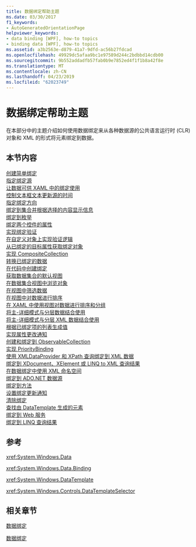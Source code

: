 ```yaml
---
title: 数据绑定帮助主题
ms.date: 03/30/2017
f1_keywords:
- AutoGeneratedOrientationPage
helpviewer_keywords:
- data binding [WPF], how-to topics
- binding data [WPF], how-to topics
ms.assetid: a3b2563e-d879-41a7-9dfd-ac56b27fdcad
ms.openlocfilehash: 49929dc5afaa9bc1e97589d244c2bdbbd14cdb00
ms.sourcegitcommit: 9b552addadfb57fab0b9e7852ed4f1f1b8a42f8e
ms.translationtype: MT
ms.contentlocale: zh-CN
ms.lasthandoff: 04/23/2019
ms.locfileid: "62023749"
---
```

# <a name="data-binding-how-to-topics"></a>数据绑定帮助主题
在本部分中的主题介绍如何使用数据绑定来从各种数据源的公共语言运行时 (CLR) 对象和 XML 的形式将元素绑定到数据。  
  
## <a name="in-this-section"></a>本节内容  
 [创建简单绑定](how-to-create-a-simple-binding.md)  
 [指定绑定源](how-to-specify-the-binding-source.md)  
 [让数据可供 XAML 中的绑定使用](how-to-make-data-available-for-binding-in-xaml.md)  
 [控制文本框文本更新源的时间](how-to-control-when-the-textbox-text-updates-the-source.md)  
 [指定绑定方向](how-to-specify-the-direction-of-the-binding.md)  
 [绑定到集合并根据选择的内容显示信息](how-to-bind-to-a-collection-and-display-information-based-on-selection.md)  
 [绑定到枚举](how-to-bind-to-an-enumeration.md)  
 [绑定两个控件的属性](how-to-bind-the-properties-of-two-controls.md)  
 [实现绑定验证](how-to-implement-binding-validation.md)  
 [在自定义对象上实现验证逻辑](how-to-implement-validation-logic-on-custom-objects.md)  
 [从已绑定的目标属性获取绑定对象](how-to-get-the-binding-object-from-a-bound-target-property.md)  
 [实现 CompositeCollection](how-to-implement-a-compositecollection.md)  
 [转换已绑定的数据](how-to-convert-bound-data.md)  
 [在代码中创建绑定](how-to-create-a-binding-in-code.md)  
 [获取数据集合的默认视图](how-to-get-the-default-view-of-a-data-collection.md)  
 [在数据集合视图中浏览对象](how-to-navigate-through-the-objects-in-a-data-collectionview.md)  
 [在视图中筛选数据](how-to-filter-data-in-a-view.md)  
 [在视图中对数据进行排序](how-to-sort-data-in-a-view.md)  
 [在 XAML 中使用视图对数据进行排序和分组](how-to-sort-and-group-data-using-a-view-in-xaml.md)  
 [将主-详细模式与分层数据结合使用](how-to-use-the-master-detail-pattern-with-hierarchical-data.md)  
 [将主-详细模式与分层 XML 数据结合使用](how-to-use-the-master-detail-pattern-with-hierarchical-xml-data.md)  
 [根据已绑定项的列表生成值](how-to-produce-a-value-based-on-a-list-of-bound-items.md)  
 [实现属性更改通知](how-to-implement-property-change-notification.md)  
 [创建和绑定到 ObservableCollection](how-to-create-and-bind-to-an-observablecollection.md)  
 [实现 PriorityBinding](how-to-implement-prioritybinding.md)  
 [使用 XMLDataProvider 和 XPath 查询绑定到 XML 数据](how-to-bind-to-xml-data-using-an-xmldataprovider-and-xpath-queries.md)  
 [绑定到 XDocument、XElement 或 LINQ to XML 查询结果](how-to-bind-to-xdocument-xelement-or-linq-for-xml-query-results.md)  
 [在数据绑定中使用 XML 命名空间](how-to-use-xml-namespaces-in-data-binding.md)  
 [绑定到 ADO.NET 数据源](how-to-bind-to-an-ado-net-data-source.md)  
 [绑定到方法](how-to-bind-to-a-method.md)  
 [设置绑定更新通知](how-to-set-up-notification-of-binding-updates.md)  
 [清除绑定](how-to-clear-bindings.md)  
 [查找由 DataTemplate 生成的元素](how-to-find-datatemplate-generated-elements.md)  
 [绑定到 Web 服务](how-to-bind-to-a-web-service.md)  
 [绑定到 LINQ 查询结果](how-to-bind-to-the-results-of-a-linq-query.md)  
  
## <a name="reference"></a>参考  
 <xref:System.Windows.Data>  
  
 <xref:System.Windows.Data.Binding>  
  
 <xref:System.Windows.DataTemplate>  
  
 <xref:System.Windows.Controls.DataTemplateSelector>  
  
## <a name="related-sections"></a>相关章节  
 [数据绑定](data-binding-wpf.md)  
  
 [数据绑定](../advanced/optimizing-performance-data-binding.md)
